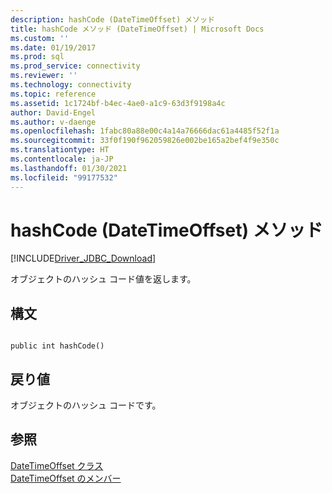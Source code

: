```yaml
---
description: hashCode (DateTimeOffset) メソッド
title: hashCode メソッド (DateTimeOffset) | Microsoft Docs
ms.custom: ''
ms.date: 01/19/2017
ms.prod: sql
ms.prod_service: connectivity
ms.reviewer: ''
ms.technology: connectivity
ms.topic: reference
ms.assetid: 1c1724bf-b4ec-4ae0-a1c9-63d3f9198a4c
author: David-Engel
ms.author: v-daenge
ms.openlocfilehash: 1fabc80a88e00c4a14a76666dac61a4485f52f1a
ms.sourcegitcommit: 33f0f190f962059826e002be165a2bef4f9e350c
ms.translationtype: HT
ms.contentlocale: ja-JP
ms.lasthandoff: 01/30/2021
ms.locfileid: "99177532"
---
```

# <a name="hashcode-method-datetimeoffset"></a>hashCode (DateTimeOffset) メソッド
[!INCLUDE[Driver_JDBC_Download](../../../includes/driver_jdbc_download.md)]

  オブジェクトのハッシュ コード値を返します。  
  
## <a name="syntax"></a>構文  
  
```  
  
public int hashCode()  
```  
  
## <a name="return-value"></a>戻り値  
 オブジェクトのハッシュ コードです。  
  
## <a name="see-also"></a>参照  
 [DateTimeOffset クラス](../../../connect/jdbc/reference/datetimeoffset-class.md)   
 [DateTimeOffset のメンバー](../../../connect/jdbc/reference/datetimeoffset-members.md)  
  
  
